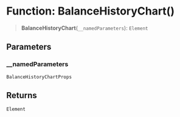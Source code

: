 # Function: BalanceHistoryChart()

> **BalanceHistoryChart**(`__namedParameters`): `Element`

## Parameters

### \_\_namedParameters

`BalanceHistoryChartProps`

## Returns

`Element`
